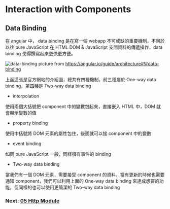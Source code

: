 # Interaction with Components

## Data Binding

在 angular 中， data binding 是在寫一個 webapp 不可或缺的重要機制，不同於以往 pure JavaScript 在 HTML DOM & JavaScript 支間資料的傳遞操作，data binding 使得撰寫起來更快更方便。

![data-binding](https://angular.io/generated/images/guide/architecture/databinding.png "data-binding")
picture from https://angular.io/guide/architecture#!#data-binding

上面這張是官方網站的介紹圖，總共有四種機制，前三種屬於 One-way data binding，第四種是 Two-way data binding

* interpolation

使用兩個大括號把 component 中的變數包起來，直接嵌入 HTML 中，DOM 就會顯示變數的值

* property binding

使用中括號將 DOM 元素的屬性包住，後面就可以接 component 中的變數

* event binding

如同 pure JavaScript 一般，同樣擁有事件的 binding

* Two-way data binding

當我們有一個 DOM 元素，需要接受 component 的資料，當有更新的時候也需要通知 component，我們可以利用上面的 One-way data binding 來達成想要的功能，但同樣的也可以使用更簡潔的 Two-way data binding

### Next:  [05 Http Module]

[05 Http Module]: <05.http-module.md>
